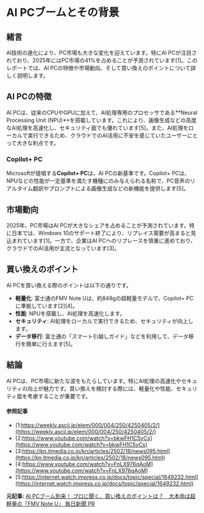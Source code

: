 # AI PCブームとその背景

## 緒言

AI技術の進化により、PC市場も大きな変化を迎えています。特にAI PCが注目されており、2025年にはPC市場の41%を占めることが予測されています[1]。このレポートでは、AI PCの特徴や市場動向、そして買い換えのポイントについて詳しく説明します。

## AI PCの特徴

AI PCは、従来のCPUやGPUに加えて、AI処理専用のプロセッサである**Neural Processing Unit (NPU)**を搭載しています。これにより、画像生成などの高度なAI処理を高速化し、セキュリティ面でも優れています[5]。また、AI処理をローカルで実行できるため、クラウドでのAI活用に不安を感じていたユーザーにとって大きな利点です。

### Copilot+ PC

Microsoftが提唱する**Copilot+ PC**は、AI PCの新基準です。Copilot+ PCは、NPUなどの性能が一定基準を満たす機種にのみ与えられる名称で、PC音声のリアルタイム翻訳やプロンプトによる画像生成などの新機能を提供します[5]。

## 市場動向

2025年、PC市場はAI PCが大きなシェアを占めることが予測されています。特に日本では、Windows 10のサポート終了により、リプレイス需要が高まると見込まれています[1]。一方で、企業はAI PCへのリプレースを慎重に進めており、クラウドでのAI活用が主流となっています[3]。

## 買い換えのポイント

AI PCを買い換える際のポイントは以下の通りです。

- **軽量化**: 富士通のFMV Note Uは、約848gの超軽量モデルで、Copilot+ PCに準拠しています[2][4]。
- **性能**: NPUを搭載し、AI処理を高速化します。
- **セキュリティ**: AI処理をローカルで実行できるため、セキュリティが向上します。
- **データ移行**: 富士通の「スマート引越しガイド」などを利用して、データ移行を簡単に行えます[5]。

## 結論

AI PCは、PC市場に新たな波をもたらしています。特にAI処理の高速化やセキュリティの向上が魅力です。買い換えを検討する際には、軽量化や性能、セキュリティ面を考慮することが重要です。

#### 参照記事
- [1:https://weekly.ascii.jp/elem/000/004/250/4250405/2/](https://weekly.ascii.jp/elem/000/004/250/4250405/2/)
- [2:https://www.youtube.com/watch?v=bkwFH1C5yCs](https://www.youtube.com/watch?v=bkwFH1C5yCs)
- [3:https://kn.itmedia.co.jp/kn/articles/2502/18/news095.html](https://kn.itmedia.co.jp/kn/articles/2502/18/news095.html)
- [4:https://www.youtube.com/watch?v=FnLX976qAoM](https://www.youtube.com/watch?v=FnLX976qAoM)
- [5:https://internet.watch.impress.co.jp/docs/topic/special/1649232.html](https://internet.watch.impress.co.jp/docs/topic/special/1649232.html)


**元記事:** [AI PCブーム到来！ プロに聞く、買い換えのポイントは？　大本命は超軽量の「FMV Note U」 毎日新聞 PR](https://mainichi.jp/sp/articles/20250225/hrc/00m/010/002000d)